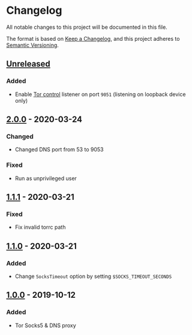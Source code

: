 # Changelog
All notable changes to this project will be documented in this file.

The format is based on [Keep a Changelog](https://keepachangelog.com/en/1.0.0/),
and this project adheres to [Semantic Versioning](https://semver.org/spec/v2.0.0.html).

## [Unreleased]
### Added
- Enable [Tor control](https://gitweb.torproject.org/torspec.git/tree/control-spec.txt)
  listener on port `9051`
  (listening on loopback device only)

## [2.0.0] - 2020-03-24
### Changed
- Changed DNS port from 53 to 9053

### Fixed
- Run as unprivileged user

## [1.1.1] - 2020-03-21
### Fixed
- Fix invalid torrc path

## [1.1.0] - 2020-03-21
### Added
- Change `SocksTimeout` option by setting `$SOCKS_TIMEOUT_SECONDS`

## [1.0.0] - 2019-10-12
### Added
- Tor Socks5 & DNS proxy

[Unreleased]: https://github.com/fphammerle/docker-tor-proxy/compare/v2.0.0...HEAD
[2.0.0]: https://github.com/fphammerle/docker-tor-proxy/compare/v1.1.1...v2.0.0
[1.1.1]: https://github.com/fphammerle/docker-tor-proxy/compare/v1.1.0...v1.1.1
[1.1.0]: https://github.com/fphammerle/docker-tor-proxy/compare/1.0.0...v1.1.0
[1.0.0]: https://github.com/fphammerle/docker-tor-proxy/releases/tag/1.0.0
